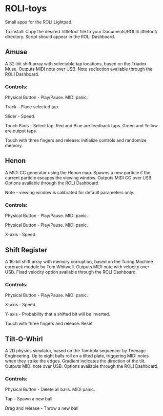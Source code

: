# ROLI-toys

Small apps for the ROLI Lightpad.

To install:
Copy the desired .littlefoot file to your Documents/ROLI/Littlefoot/ directory.
Script should appear in the ROLI Dashboard.

## Amuse
A 32-bit shift array with selectable tap locations, based on the Triadex Muse.
Outputs MIDI note over USB.
Note seclection available through the ROLI Dashboard.

### Controls:

Physical Button - Play/Pause. MIDI panic.

Track - Place selected tap.

Slider - Speed.

Touch Pads - Select tap.
Red and Blue are feedback taps.
Green and Yellow are output taps.

Touch with three fingers and release: Initialize controls and randomize memory.

## Henon
A MIDI CC generator using the Henon map.
Spawns a new particle if the current particle escapes the viewing window.
Outputs MIDI CC over USB.
Options available through the ROLI Dashboard.

Note - viewing window is calibrated for default parameters only.

### Controls:

Physical Button - Play/Pause. MIDI panic.

Physical Button - Play/Pause. MIDI panic.

X-axis - Speed.

## Shift Register
A 16-bit shift array with memory corruption, based on the Turing Machine eurorack module by Tom Whitwell.
Outputs MIDI note with velocity over USB.
Fixed velocity option available through the ROLI Dashboard.

### Controls:

Physical Button - Play/Pause. MIDI panic.

X-axis - Speed.

Y-axis - Probability that a shifted bit will be inverted.

Touch with three fingers and release: Reset

## Tilt-O-Whirl
A 2D physics simulator, based on the Tombola sequencer by Teenage Engineering.
Up to eight balls roll on a tilted plate, triggering MIDI notes when they strike the edges.
Gradient indicates the direction of the tilt.
Outputs MIDI note over USB. Options available through the ROLI Dashboard.

### Controls:

Physical Button - Delete all balls. MIDI panic.

Tap - Spawn a new ball

Drag and release - Throw a new ball
